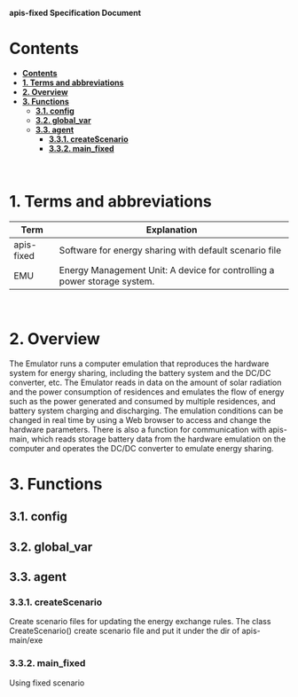 **apis-fixed Specification Document**

# **Contents**
- [**Contents**](#contents)
- [**1. Terms and abbreviations**](#1-terms-and-abbreviations)
- [**2. Overview**](#2-overview)
- [**3. Functions**](#3-functions)
  - [**3.1. config**](#31-config)
  - [**3.2. global_var**](#32-global_var)
  - [**3.3. agent**](#33-agent)
    - [**3.3.1. createScenario**](#331-createScenario)
    - [**3.3.2. main_fixed**](#332-main_fixed)

<br>

# **1. Terms and abbreviations**

| **Term**  | **Explanation**                                                                                 |
| --------- | ----------------------------------------------------------------------------------------------- |
| apis-fixed| Software for energy sharing with default scenario file                                |
| EMU       | Energy Management Unit: A device for controlling a power storage system.                        |

<br>

# **2. Overview**

The Emulator runs a computer emulation that reproduces the hardware system for energy sharing, including the battery system and the DC/DC converter, etc. The Emulator reads in data on the amount of solar radiation and the power consumption of residences and emulates the flow of energy such as the power generated and consumed by multiple residences, and battery system charging and discharging. The emulation conditions can be changed in real time by using a Web browser to access and change the hardware parameters. There is also a function for communication with apis-main, which reads storage battery data from the hardware emulation on the computer and operates the DC/DC converter to emulate energy sharing.


# **3. Functions**
    
## **3.1. config**

## **3.2. global_var**
  
## **3.3. agent**

### **3.3.1. createScenario**
Create scenario files for updating the energy exchange rules. The class CreateScenario()
create scenario file and put it under the dir of apis-main/exe
<br>

### **3.3.2. main_fixed**
Using fixed scenario




